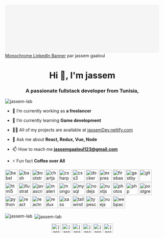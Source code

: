 <div class="canva-embed" data-design-id="DAEE4JwaIMg" data-height-ratio="0.3036" style="padding:30.3571% 5px 5px 5px;background:rgba(0,0,0,0.03);border-radius:8px;"></div><script async src="https:&#x2F;&#x2F;sdk.canva.com&#x2F;v1&#x2F;embed.js"></script><a href="https:&#x2F;&#x2F;www.canva.com&#x2F;design&#x2F;DAEE4JwaIMg&#x2F;view?utm_content=DAEE4JwaIMg&amp;utm_campaign=designshare&amp;utm_medium=embeds&amp;utm_source=link" target="_blank" rel="noopener">Monochrome LinkedIn Banner</a> par jassem gaaloul


<h1 align="center">Hi 👋, I'm jassem</h1>
<h3 align="center">A passionate fullstack developer from Tunisia,</h3>



<p align="left"> <img src="https://komarev.com/ghpvc/?username=jassem-lab" alt="jassem-lab" /> </p>



- 🔭 I’m currently working as **a freelancer**

- 🌱 I’m currently learning **Game development**

- 👨‍💻 All of my projects are available at [jassemDev.netlify.com](jassemDev.netlify.com)

- 💬 Ask me about **React, Redux, Vue, Node**

- 📫 How to reach me **jassemgaaloul123@gmail.com**

- ⚡ Fun fact **Coffee over All**

<p align="left"><img src="https://www.vectorlogo.zone/logos/babeljs/babeljs-icon.svg" alt="babel" width="40" height="40"/> <img src="https://www.vectorlogo.zone/logos/gnu_bash/gnu_bash-icon.svg" alt="bash" width="40" height="40"/> <img src="https://devicons.github.io/devicon/devicon.git/icons/bootstrap/bootstrap-plain.svg" alt="bootstrap" width="40" height="40"/> <img src="https://www.chartjs.org/media/logo-title.svg" alt="chartjs" width="40" height="40"/> <img src="https://devicons.github.io/devicon/devicon.git/icons/csharp/csharp-original.svg" alt="csharp" width="40" height="40"/> <img src="https://devicons.github.io/devicon/devicon.git/icons/css3/css3-original-wordmark.svg" alt="css3" width="40" height="40"/> <img src="https://devicons.github.io/devicon/devicon.git/icons/docker/docker-original-wordmark.svg" alt="docker" width="40" height="40"/> <img src="https://devicons.github.io/devicon/devicon.git/icons/express/express-original-wordmark.svg" alt="express" width="40" height="40"/> <img src="https://www.vectorlogo.zone/logos/firebase/firebase-icon.svg" alt="firebase" width="40" height="40"/> <img src="https://www.vectorlogo.zone/logos/gatsbyjs/gatsbyjs-icon.svg" alt="gastby" width="40" height="40"/> <img src="https://www.vectorlogo.zone/logos/git-scm/git-scm-icon.svg" alt="git" width="40" height="40"/> <img src="https://devicons.github.io/devicon/devicon.git/icons/html5/html5-original-wordmark.svg" alt="html5" width="40" height="40"/> <img src="https://www.vectorlogo.zone/logos/adobe_illustrator/adobe_illustrator-icon.svg" alt="illustrator" width="40" height="40"/> <img src="https://devicons.github.io/devicon/devicon.git/icons/javascript/javascript-original.svg" alt="javascript" width="40" height="40"/> <img src="https://raw.githubusercontent.com/prplx/svg-logos/5585531d45d294869c4eaab4d7cf2e9c167710a9/svg/materialize.svg" alt="materialize" width="40" height="40"/> <img src="https://devicons.github.io/devicon/devicon.git/icons/mongodb/mongodb-original-wordmark.svg" alt="mongodb" width="40" height="40"/> <img src="https://devicons.github.io/devicon/devicon.git/icons/mysql/mysql-original-wordmark.svg" alt="mysql" width="40" height="40"/> <img src="https://devicons.github.io/devicon/devicon.git/icons/nodejs/nodejs-original-wordmark.svg" alt="nodejs" width="40" height="40"/> <img src="https://www.vectorlogo.zone/logos/nuxtjs/nuxtjs-icon.svg" alt="nuxtjs" width="40" height="40"/> <img src="https://devicons.github.io/devicon/devicon.git/icons/photoshop/photoshop-plain.svg" alt="photoshop" width="40" height="40"/> <img src="https://devicons.github.io/devicon/devicon.git/icons/php/php-original.svg" alt="php" width="40" height="40"/> <img src="https://devicons.github.io/devicon/devicon.git/icons/postgresql/postgresql-original-wordmark.svg" alt="postgresql" width="40" height="40"/> <img src="https://devicons.github.io/devicon/devicon.git/icons/python/python-original.svg" alt="python" width="40" height="40"/> <img src="https://devicons.github.io/devicon/devicon.git/icons/react/react-original-wordmark.svg" alt="react" width="40" height="40"/> <img src="https://reactnative.dev/img/header_logo.svg" alt="reactnative" width="40" height="40"/> <img src="https://devicons.github.io/devicon/devicon.git/icons/redux/redux-original.svg" alt="redux" width="40" height="40"/> <img src="https://devicons.github.io/devicon/devicon.git/icons/sass/sass-original.svg" alt="sass" width="40" height="40"/> <img src="https://www.vectorlogo.zone/logos/tailwindcss/tailwindcss-icon.svg" alt="tailwind" width="40" height="40"/> <img src="https://devicons.github.io/devicon/devicon.git/icons/typescript/typescript-original.svg" alt="typescript" width="40" height="40"/> <img src="https://devicons.github.io/devicon/devicon.git/icons/vuejs/vuejs-original-wordmark.svg" alt="vuejs" width="40" height="40"/> <img src="https://devicons.github.io/devicon/devicon.git/icons/webpack/webpack-original.svg" alt="webpack" width="40" height="40"/></p><p><img align="left" src="https://github-readme-stats.vercel.app/api/top-langs/?username=jassem-lab&layout=compact&hide=html" alt="jassem-lab" /></p>

<p>&nbsp;<img align="center" src="https://github-readme-stats.vercel.app/api?username=jassem-lab&show_icons=true" alt="jassem-lab" /></p>

<p align="center">
<a href="https://dev.to/jassemgaaloul" target="blank"><img align="center" src="https://cdn.jsdelivr.net/npm/simple-icons@3.0.1/icons/dev-dot-to.svg" alt="jassemgaaloul" height="30" width="30" /></a>
<a href="https://linkedin.com/in/jassemgaaloul" target="blank"><img align="center" src="https://cdn.jsdelivr.net/npm/simple-icons@3.0.1/icons/linkedin.svg" alt="jassemgaaloul" height="30" width="30" /></a>
<a href="https://stackoverflow.com/users/jassemgaaloul" target="blank"><img align="center" src="https://cdn.jsdelivr.net/npm/simple-icons@3.0.1/icons/stackoverflow.svg" alt="jassemgaaloul" height="30" width="30" /></a>
<a href="https://codesandbox.com/jassemgaaloul" target="blank"><img align="center" src="https://cdn.jsdelivr.net/npm/simple-icons@3.0.1/icons/codesandbox.svg" alt="jassemgaaloul" height="30" width="30" /></a>
<a href="https://fb.com/jassem gaaloul" target="blank"><img align="center" src="https://cdn.jsdelivr.net/npm/simple-icons@3.0.1/icons/facebook.svg" alt="jassem gaaloul" height="30" width="30" /></a>
<a href="https://instagram.com/jassemgaaloul" target="blank"><img align="center" src="https://cdn.jsdelivr.net/npm/simple-icons@3.0.1/icons/instagram.svg" alt="jassemgaaloul" height="30" width="30" /></a>
</p>

